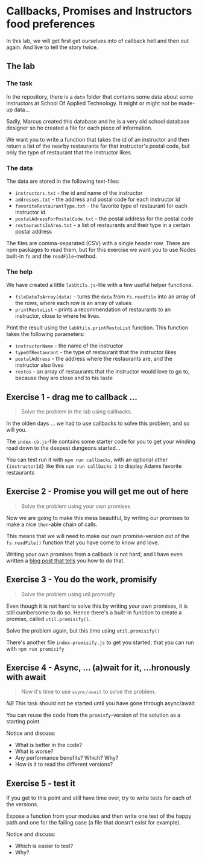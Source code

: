 # Callbacks, Promises and Instructors food preferences

In this lab, we will get first get ourselves into of callback hell and then out again. And live to tell the story twice.

## The lab

### The task

In the repository, there is a `data` folder that contains some data about some instructors at School Of Applied Technology. It might or might not be made-up data...

Sadly, Marcus created this database and he is a very old school database designer so he created a file for each piece of information.

We want you to write a function that takes the id of an instructor and then return a list of the nearby restaurants for that instructor's postal code, but only the type of restaurant that the instructor likes.

### The data

The data are stored in the following text-files:

* `instructors.txt` - the id and name of the instructor
* `addresses.txt` - the address and postal code for each instructor id
* `favoriteRestaurantType.txt` - the favorite type of restaurant for each instructor id
* `postalAdressForPostalCode.txt` - the postal address for the postal code
* `restaurantsInArea.txt` - a list of restaurants and their type in a certain postal address

The files are comma-separated (CSV) with a single header row. There are npm packages to read them, but for this exercise we want you to use Nodes built-in `fs` and the `readFile`-method.

### The help

We have created a little `labUtils.js`-file with a few useful helper functions.

* `fileDataToArray(data)` - turns the `data` from `fs.readFile` into an array of the rows, where each row is an array of values
* `printRestoList` - prints a recommendation of restaurants to an instructor, close to where he lives.

Print the result using the `labUtils.printRestoList` function. This function takes the following parameters:

* `instructorName` - the name of the instructor
* `typeOfRestaurant` - the type of restaurant that the instructor likes
* `postalAddress` - the address where the restaurants are, and the instructor also lives
* `restos` - an array of restaurants that the instructor would love to go to, because they are close and to his taste

## Exercise 1 - drag me to callback ...

> Solve the problem in the lab using callbacks.

In the olden days ... we had to use callbacks to solve this problem, and so will you.

The `index-cb.js`-file contains some starter code for you to get your winding road down to the deepest dungeons started...

You can test run it with `npm run callbacks`, with an optional other `{instructorId}` like this `npm run callbacks 2` to display Adams favorite restaurants

## Exercise 2 - Promise you will get me out of here

> Solve the problem using your own promises

Now we are going to make this mess beautiful, by writing our promises to make a nice `then`-able chain of calls.

This means that we will need to make our own promise-version out of the `fs.readFile()` function that you have come to know and love.

Writing your own promises from a callback is not hard, and I have even written a [blog post that tells](https://appliedtechnology.github.io/protips/makingPromises) you how to do that.

## Exercise 3 - You do the work, promisify

> Solve the problem using util.promisify

Even though it is not hard to solve this by writing your own promises, it is still cumbersome to do so. Hence there's a built-in function to create a promise, called `util.promisify()`.

Solve the problem again, but this time using `util.promisify()`

There's another file `index-promisify.js` to get you started, that you can run with `npm run promisify`

## Exercise 4 - Async, ... (a)wait for it, ...hronously with await

> Now it's time to use `async/await` to solve the problem.

*NB* This task should not be started until you have gone through async/await

You can reuse the code from the `promisfy`-version of the solution as a starting point.

Notice and discuss:

* What is better in the code?
* What is worse?
* Any performance benefits? Which? Why?
* How is it to read the different versions?

## Exercise 5 - test it

If you get to this point and still have time over, try to write tests for each of the versions.

Expose a function from your modules and then write one test of the happy path and one for the failing case (a file that doesn't exist for example).

Notice and discuss:

* Which is easier to test?
* Why?

